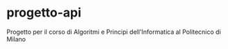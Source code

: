 # progetto-api
Progetto per il corso di Algoritmi e Principi dell'Informatica al Politecnico di Milano

